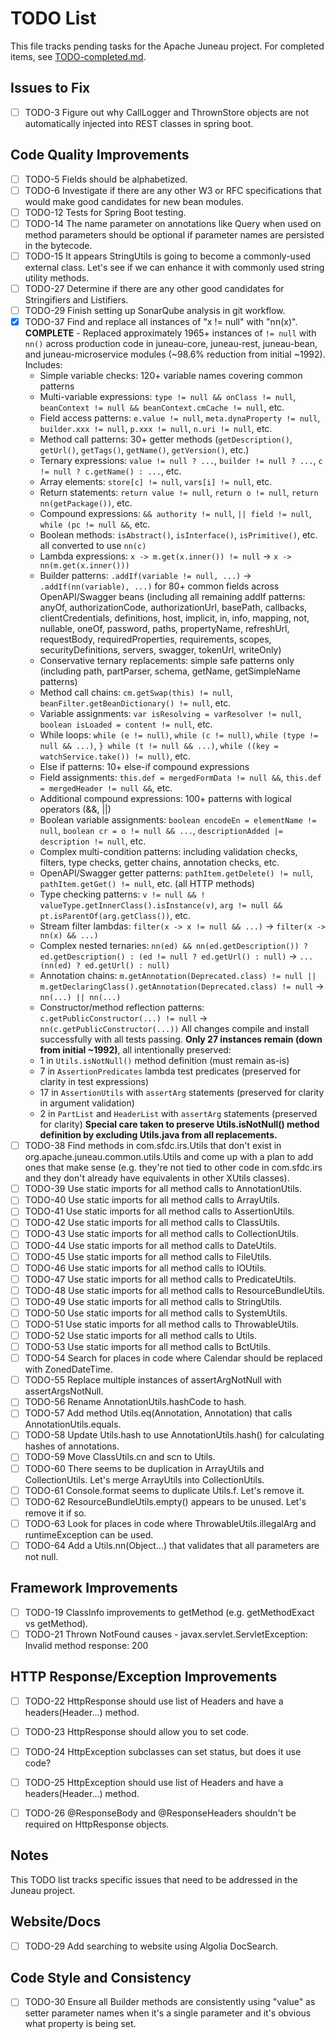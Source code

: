 # TODO List

This file tracks pending tasks for the Apache Juneau project. For completed items, see [TODO-completed.md](TODO-completed.md).

## Issues to Fix

- [ ] TODO-3 Figure out why CallLogger and ThrownStore objects are not automatically injected into REST classes in spring boot.

## Code Quality Improvements

- [ ] TODO-5 Fields should be alphabetized.
- [ ] TODO-6 Investigate if there are any other W3 or RFC specifications that would make good candidates for new bean modules.
- [ ] TODO-12 Tests for Spring Boot testing.
- [ ] TODO-14 The name parameter on annotations like Query when used on method parameters should be optional if parameter names are persisted in the bytecode.
- [ ] TODO-15 It appears StringUtils is going to become a commonly-used external class. Let's see if we can enhance it with commonly used string utility methods.
- [ ] TODO-27 Determine if there are any other good candidates for Stringifiers and Listifiers.
- [ ] TODO-29 Finish setting up SonarQube analysis in git workflow.
- [x] TODO-37 Find and replace all instances of "x != null" with "nn(x)". **COMPLETE** - Replaced approximately 1965+ instances of `!= null` with `nn()` across production code in juneau-core, juneau-rest, juneau-bean, and juneau-microservice modules (~98.6% reduction from initial ~1992). Includes:
  - Simple variable checks: 120+ variable names covering common patterns
  - Multi-variable expressions: `type != null && onClass != null`, `beanContext != null && beanContext.cmCache != null`, etc.
  - Field access patterns: `e.value != null`, `meta.dynaProperty != null`, `builder.xxx != null`, `p.xxx != null`, `n.uri != null`, etc.
  - Method call patterns: 30+ getter methods (`getDescription()`, `getUrl()`, `getTags()`, `getName()`, `getVersion()`, etc.)
  - Ternary expressions: `value != null ? ...`, `builder != null ? ...`, `c != null ? c.getName() : ...`, etc.
  - Array elements: `store[c] != null`, `vars[i] != null`, etc.
  - Return statements: `return value != null`, `return o != null`, `return nn(getPackage())`, etc.
  - Compound expressions: `&& authority != null`, `|| field != null`, `while (pc != null &&`, etc.
  - Boolean methods: `isAbstract()`, `isInterface()`, `isPrimitive()`, etc. all converted to use `nn(c)`
  - Lambda expressions: `x -> m.get(x.inner()) != null` → `x -> nn(m.get(x.inner()))`
  - Builder patterns: `.addIf(variable != null, ...)` → `.addIf(nn(variable), ...)` for 80+ common fields across OpenAPI/Swagger beans (including all remaining addIf patterns: anyOf, authorizationCode, authorizationUrl, basePath, callbacks, clientCredentials, definitions, host, implicit, in, info, mapping, not, nullable, oneOf, password, paths, propertyName, refreshUrl, requestBody, requiredProperties, requirements, scopes, securityDefinitions, servers, swagger, tokenUrl, writeOnly)
  - Conservative ternary replacements: simple safe patterns only (including path, partParser, schema, getName, getSimpleName patterns)
  - Method call chains: `cm.getSwap(this) != null`, `beanFilter.getBeanDictionary() != null`, etc.
  - Variable assignments: `var isResolving = varResolver != null`, `boolean isLoaded = content != null`, etc.
  - While loops: `while (e != null)`, `while (c != null)`, `while (type != null && ...)`, `} while (t != null && ...)`, `while ((key = watchService.take()) != null)`, etc.
  - Else if patterns: 10+ else-if compound expressions
  - Field assignments: `this.def = mergedFormData != null &&`, `this.def = mergedHeader != null &&`, etc.
  - Additional compound expressions: 100+ patterns with logical operators (&&, ||)
  - Boolean variable assignments: `boolean encodeEn = elementName != null`, `boolean cr = o != null && ...`, `descriptionAdded |= description != null`, etc.
  - Complex multi-condition patterns: including validation checks, filters, type checks, getter chains, annotation checks, etc.
  - OpenAPI/Swagger getter patterns: `pathItem.getDelete() != null`, `pathItem.getGet() != null`, etc. (all HTTP methods)
  - Type checking patterns: `v != null && ! valueType.getInnerClass().isInstance(v)`, `arg != null && pt.isParentOf(arg.getClass())`, etc.
  - Stream filter lambdas: `filter(x -> x != null && ...)` → `filter(x -> nn(x) && ...)`
  - Complex nested ternaries: `nn(ed) && nn(ed.getDescription()) ? ed.getDescription() : (ed != null ? ed.getUrl() : null)` → `... (nn(ed) ? ed.getUrl() : null)`
  - Annotation chains: `m.getAnnotation(Deprecated.class) != null || m.getDeclaringClass().getAnnotation(Deprecated.class) != null` → `nn(...) || nn(...)`
  - Constructor/method reflection patterns: `c.getPublicConstructor(...) != null` → `nn(c.getPublicConstructor(...))`
  All changes compile and install successfully with all tests passing. **Only 27 instances remain (down from initial ~1992)**, all intentionally preserved:
  - 1 in `Utils.isNotNull()` method definition (must remain as-is)
  - 7 in `AssertionPredicates` lambda test predicates (preserved for clarity in test expressions)
  - 17 in `AssertionUtils` with `assertArg` statements (preserved for clarity in argument validation)
  - 2 in `PartList` and `HeaderList` with `assertArg` statements (preserved for clarity)
  **Special care taken to preserve Utils.isNotNull() method definition by excluding Utils.java from all replacements.**
- [ ] TODO-38 Find methods in com.sfdc.irs.Utils that don't exist in org.apache.juneau.common.utils.Utils and come up with a plan to add ones that make sense (e.g. they're not tied to other code in com.sfdc.irs and they don't already have equivalents in other XUtils classes).
- [ ] TODO-39 Use static imports for all method calls to AnnotationUtils.
- [ ] TODO-40 Use static imports for all method calls to ArrayUtils.
- [ ] TODO-41 Use static imports for all method calls to AssertionUtils.
- [ ] TODO-42 Use static imports for all method calls to ClassUtils.
- [ ] TODO-43 Use static imports for all method calls to CollectionUtils.
- [ ] TODO-44 Use static imports for all method calls to DateUtils.
- [ ] TODO-45 Use static imports for all method calls to FileUtils.
- [ ] TODO-46 Use static imports for all method calls to IOUtils.
- [ ] TODO-47 Use static imports for all method calls to PredicateUtils.
- [ ] TODO-48 Use static imports for all method calls to ResourceBundleUtils.
- [ ] TODO-49 Use static imports for all method calls to StringUtils.
- [ ] TODO-50 Use static imports for all method calls to SystemUtils.
- [ ] TODO-51 Use static imports for all method calls to ThrowableUtils.
- [ ] TODO-52 Use static imports for all method calls to Utils.
- [ ] TODO-53 Use static imports for all method calls to BctUtils.
- [ ] TODO-54 Search for places in code where Calendar should be replaced with ZonedDateTime.
- [ ] TODO-55 Replace multiple instances of assertArgNotNull with assertArgsNotNull.
- [ ] TODO-56 Rename AnnotationUtils.hashCode to hash.
- [ ] TODO-57 Add method Utils.eq(Annotation, Annotation) that calls AnnotationUtils.equals.
- [ ] TODO-58 Update Utils.hash to use AnnotationUtils.hash() for calculating hashes of annotations.
- [ ] TODO-59 Move ClassUtils.cn and scn to Utils.
- [ ] TODO-60 There seems to be duplication in ArrayUtils and CollectionUtils. Let's merge ArrayUtils into CollectionUtils.
- [ ] TODO-61 Console.format seems to duplicate Utils.f. Let's remove it.
- [ ] TODO-62 ResourceBundleUtils.empty() appears to be unused. Let's remove it if so.
- [ ] TODO-63 Look for places in code where ThrowableUtils.illegalArg and runtimeException can be used.
- [ ] TODO-64 Add a Utils.nn(Object...) that validates that all parameters are not null.

## Framework Improvements

- [ ] TODO-19 ClassInfo improvements to getMethod (e.g. getMethodExact vs getMethod).
- [ ] TODO-21 Thrown NotFound causes - javax.servlet.ServletException: Invalid method response: 200

## HTTP Response/Exception Improvements

- [ ] TODO-22 HttpResponse should use list of Headers and have a headers(Header...) method.
- [ ] TODO-23 HttpResponse should allow you to set code.
- [ ] TODO-24 HttpException subclasses can set status, but does it use code?
- [ ] TODO-25 HttpException should use list of Headers and have a headers(Header...) method.

- [ ] TODO-26 @ResponseBody and @ResponseHeaders shouldn't be required on HttpResponse objects.

## Notes

This TODO list tracks specific issues that need to be addressed in the Juneau project.

## Website/Docs

- [ ] TODO-29 Add searching to website using Algolia DocSearch.

## Code Style and Consistency

- [ ] TODO-30 Ensure all Builder methods are consistently using "value" as setter parameter names when it's a single parameter and it's obvious what property is being set.
